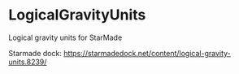 # LogicalGravityUnits
Logical gravity units for StarMade

Starmade dock: https://starmadedock.net/content/logical-gravity-units.8239/
